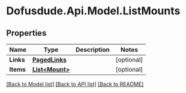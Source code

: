 # Dofusdude.Api.Model.ListMounts

## Properties

Name | Type | Description | Notes
------------ | ------------- | ------------- | -------------
**Links** | [**PagedLinks**](PagedLinks.md) |  | [optional] 
**Items** | [**List&lt;Mount&gt;**](Mount.md) |  | [optional] 

[[Back to Model list]](../README.md#documentation-for-models) [[Back to API list]](../README.md#documentation-for-api-endpoints) [[Back to README]](../README.md)

